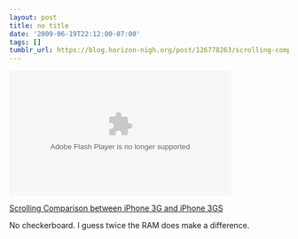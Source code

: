 ```yaml
---
layout: post
title: no title
date: '2009-06-19T22:12:00-07:00'
tags: []
tumblr_url: https://blog.horizon-nigh.org/post/126778263/scrolling-comparison-between-iphone-3g-and-iphone
---
```

<object type="application/x-shockwave-flash" width="400" height="226" data="http://www.flickr.com/apps/video/stewart.swf?v=71377" classid="clsid:D27CDB6E-AE6D-11cf-96B8-444553540000"> <param name="flashvars" value="intl_lang=en-us&amp;photo_secret=45eebe293a&amp;photo_id=3642878846"> <param name="movie" value="http://www.flickr.com/apps/video/stewart.swf?v=71377"> <param name="bgcolor" value="#000000"> <param name="allowFullScreen" value="true">
<embed type="application/x-shockwave-flash" src="http://www.flickr.com/apps/video/stewart.swf?v=71377" bgcolor="#000000" allowfullscreen="true" flashvars="intl_lang=en-us&amp;photo_secret=45eebe293a&amp;photo_id=3642878846" height="226" width="400"></embed></object>  

[Scrolling Comparison between iPhone 3G and iPhone 3GS](http://www.flickr.com/photos/gruber/3642878846/)

No checkerboard. I guess twice the RAM does make a difference.

